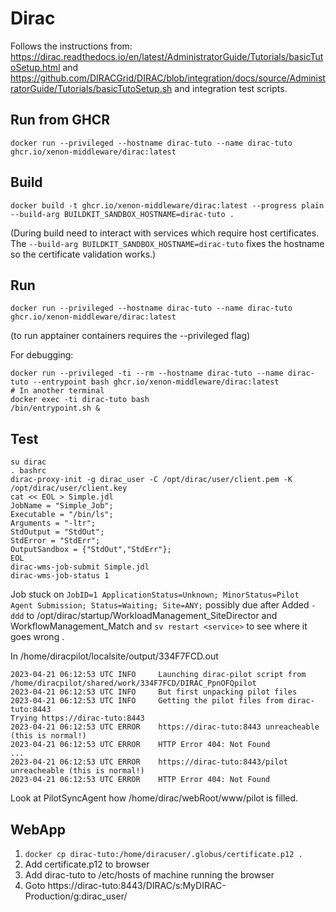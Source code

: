 # Dirac

Follows the instructions from:
https://dirac.readthedocs.io/en/latest/AdministratorGuide/Tutorials/basicTutoSetup.html
and
https://github.com/DIRACGrid/DIRAC/blob/integration/docs/source/AdministratorGuide/Tutorials/basicTutoSetup.sh
and integration test scripts.

## Run from GHCR

```shell
docker run --privileged --hostname dirac-tuto --name dirac-tuto ghcr.io/xenon-middleware/dirac:latest
```

## Build

```shell
docker build -t ghcr.io/xenon-middleware/dirac:latest --progress plain --build-arg BUILDKIT_SANDBOX_HOSTNAME=dirac-tuto .
```
(During build need to interact with services which require host certificates. The `--build-arg BUILDKIT_SANDBOX_HOSTNAME=dirac-tuto` fixes the hostname so the certificate validation works.)

## Run

```shell
docker run --privileged --hostname dirac-tuto --name dirac-tuto ghcr.io/xenon-middleware/dirac:latest
```
(to run apptainer containers requires the --privileged flag)

For debugging:

```shell
docker run --privileged -ti --rm --hostname dirac-tuto --name dirac-tuto --entrypoint bash ghcr.io/xenon-middleware/dirac:latest
# In another terminal
docker exec -ti dirac-tuto bash
/bin/entrypoint.sh &
```

## Test

```shell
su dirac
. bashrc
dirac-proxy-init -g dirac_user -C /opt/dirac/user/client.pem -K /opt/dirac/user/client.key
cat << EOL > Simple.jdl
JobName = "Simple_Job";
Executable = "/bin/ls";
Arguments = "-ltr";
StdOutput = "StdOut";
StdError = "StdErr";
OutputSandbox = {"StdOut","StdErr"};
EOL
dirac-wms-job-submit Simple.jdl
dirac-wms-job-status 1
```

Job stuck on `JobID=1 ApplicationStatus=Unknown; MinorStatus=Pilot Agent Submission; Status=Waiting; Site=ANY;` possibly due after
Added `-ddd` to /opt/dirac/startup/WorkloadManagement_SiteDirector and WorkflowManagement_Match and `sv restart <service>` to see where it goes wrong .

In /home/diracpilot/localsite/output/334F7FCD.out
```
2023-04-21 06:12:53 UTC INFO     Launching dirac-pilot script from /home/diracpilot/shared/work/334F7FCD/DIRAC_PpnOFQpilot
2023-04-21 06:12:53 UTC INFO     But first unpacking pilot files
2023-04-21 06:12:53 UTC INFO     Getting the pilot files from dirac-tuto:8443
Trying https://dirac-tuto:8443
2023-04-21 06:12:53 UTC ERROR    https://dirac-tuto:8443 unreacheable (this is normal!)
2023-04-21 06:12:53 UTC ERROR    HTTP Error 404: Not Found
...
2023-04-21 06:12:53 UTC ERROR    https://dirac-tuto:8443/pilot unreacheable (this is normal!)
2023-04-21 06:12:53 UTC ERROR    HTTP Error 404: Not Found
```
Look at PilotSyncAgent how /home/dirac/webRoot/www/pilot is filled.

## WebApp

1. `docker cp dirac-tuto:/home/diracuser/.globus/certificate.p12 .`
2. Add certificate.p12 to browser
3. Add dirac-tuto to /etc/hosts of machine running the browser
4. Goto https://dirac-tuto:8443/DIRAC/s:MyDIRAC-Production/g:dirac_user/
